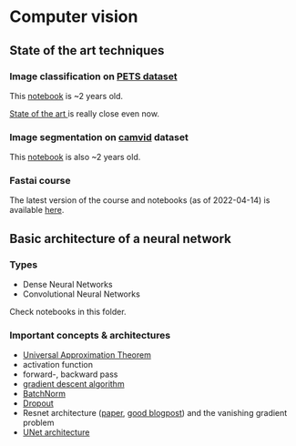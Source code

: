 # Computer vision

## State of the art techniques

### Image classification on <a href=https://www.robots.ox.ac.uk/~vgg/data/pets/>PETS dataset</a>

This <a href=https://github.com/fastai/course-v3/blob/master/nbs/dl1/lesson1-pets.ipynb>notebook</a> is ~2 years old.

<a href=https://paperswithcode.com/sota/fine-grained-image-classification-on-oxford-1>State of the art </a> is really close even now.

### Image segmentation on <a href=http://mi.eng.cam.ac.uk/research/projects/VideoRec/CamVid/>camvid</a> dataset

This <a href=https://github.com/fastai/course-v3/blob/master/nbs/dl1/lesson3-camvid.ipynb>notebook</a> is also ~2 years old.

### Fastai course

The latest version of the course and notebooks (as of 2022-04-14) is available <a href=https://github.com/fastai/fastbook>here</a>.

## Basic architecture of a neural network

### Types

- Dense Neural Networks
- Convolutional Neural Networks

Check notebooks in this folder.

### Important concepts & architectures

- <a href=https://cognitivemedium.com/magic_paper/assets/Hornik.pdf>Universal Approximation Theorem</a>
- activation function
- forward-, backward pass
- <a href=https://arxiv.org/pdf/1609.04747.pdf>gradient descent algorithm</a>
- <a href=https://arxiv.org/abs/1502.03167>BatchNorm</a>
- <a href=https://jmlr.org/papers/v15/srivastava14a.html>Dropout</a>
- Resnet architecture (<a href=https://arxiv.org/abs/1512.03385>paper</a>, <a href=https://towardsdatascience.com/understanding-and-visualizing-resnets-442284831be8>good blogpost</a>) and the vanishing gradient problem
- <a href=https://arxiv.org/abs/1505.04597>UNet architecture</a>




